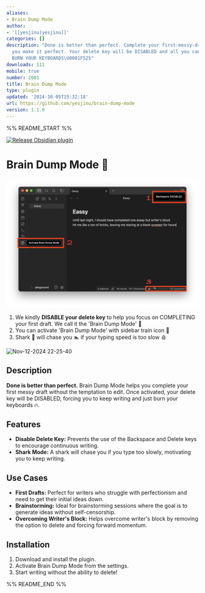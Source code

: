```yaml
---
aliases:
- Brain Dump Mode
author:
- '[[yesjinu|yesjinu]]'
categories: []
description: "Done is better than perfect. Complete your first-messy-draft before
  you make it perfect. Your delete key will be DISABLED and all you can do is JUST
  BURN YOUR KEYBOARDS\U0001F525"
downloads: 111
mobile: true
number: 2001
title: Brain Dump Mode
type: plugin
updated: '2024-10-05T15:32:18'
url: https://github.com/yesjinu/brain-dump-mode
version: 1.1.0
---
```


%% README_START %%

[![Release Obsidian plugin](https://github.com/yesjinu/brain-dump-mode/actions/workflows/release.yaml/badge.svg)](https://github.com/yesjinu/brain-dump-mode/actions/workflows/release.yaml)

# Brain Dump Mode 🤯

![image](https://raw.githubusercontent.com/yesjinu/brain-dump-mode/HEAD/public/image.png)

1. We kindly **DISABLE your delete key** to help you focus on COMPLETING your first draft. We call it the 'Brain Dump Mode' 🤯
2. You can activate 'Brain Dump Mode' with sidebar train icon 🚅
3. Shark 🦈 will chase you 🏊 if your typing speed is too slow 🩸

![Nov-12-2024 22-25-40](https://github.com/user-attachments/assets/b9f78370-f771-4c35-8a9d-097f6bce050f)


## Description

**Done is better than perfect.** Brain Dump Mode helps you complete your first messy draft without the temptation to edit. Once activated, your delete key will be DISABLED, forcing you to keep writing and just burn your keyboards 🔥.

## Features

- **Disable Delete Key:** Prevents the use of the Backspace and Delete keys to encourage continuous writing.
- **Shark Mode:** A shark will chase you if you type too slowly, motivating you to keep writing.

## Use Cases

- **First Drafts:** Perfect for writers who struggle with perfectionism and need to get their initial ideas down.
- **Brainstorming:** Ideal for brainstorming sessions where the goal is to generate ideas without self-censorship.
- **Overcoming Writer's Block:** Helps overcome writer's block by removing the option to delete and forcing forward momentum.

## Installation

1. Download and install the plugin.
2. Activate Brain Dump Mode from the settings.
3. Start writing without the ability to delete!


%% README_END %%